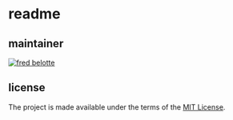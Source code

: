 # readme

## maintainer

[![fred belotte][avatar_fb]][profile_fb]

## license

The project is made available under the terms of the [MIT License][license_mit].

[avatar_fb]: https://avatars.githubusercontent.com/u/22018714?s=64&v=4 "fred belotte"
[license_mit]: https://github.com/fredbelotte/austin/blob/main/LICENSE "mit license"
[profile_fb]: https://github.com/fredbelotte "fred belotte"
